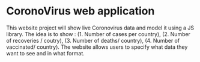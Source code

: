 # CoronoVirus web application 

This website project will show live Coronovirus data and model it using a JS library. The idea is to show : (1. Number of cases per country), (2. Number of recoveries / coutry),
(3. Number of deaths/ country), (4. Number of vaccinated/ country). The website allows users to specify what data they want to see and in what format.

